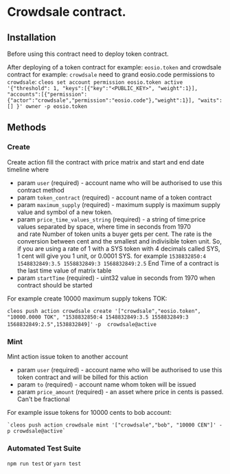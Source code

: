 # Сrowdsale contract. 

## Installation

Before using this contract need to deploy token contract. 

After deploying of a token contract for example: `eosio.token` and crowdsale contract for example: `crowdsale` need  to grand eosio.code permissions to `crowdsale`:
`cleos set account permission eosio.token active '{"threshold": 1, "keys":[{"key":"<PUBLIC_KEY>", "weight":1}],`
`"accounts":[{"permission":{"actor":"crowdsale","permission":"eosio.code"},"weight":1}], "waits":[] }' owner -p eosio.token`

## Methods

### Create 
Create action fill the contract with price matrix and start and end date timeline where
* param `user` (required) - account name who will be authorised to use this contract method 
* param `token_contract` (required) - account name of a token contract   
* param `maximum_supply` (required) - maximum supply is maximum supply value and symbol of a new token.  
* param `price_time_values_string` (required) - a string of time:price values separated by space, where time in seconds from 1970  
        and rate Number of token units a buyer gets per cent.
        The rate is the conversion between cent and the smallest and indivisible
        token unit. So, if you are using a rate of 1 with a SYS token
        with 4 decimals called SYS, 1 cent will give you 1 unit, or 0.0001 SYS.
        for example `1538832850:4 1548832849:3.5 1558832849:3 1568832849:2.5`
        End Time of a contract is the last time value of matrix table  
* param `startTime` (required) - uint32 value in seconds from 1970 when contract should be started   

For example create 10000 maximum supply tokens TOK:

`cleos push action crowdsale create '["crowdsale","eosio.token", "10000.0000 TOK", "1538832850:4 1548832849:3.5 1558832849:3 1568832849:2.5",1538832849]'`
 `-p  crowdsale@active`

### Mint
Mint action issue token to another account
*  param `user` (required) - account name who will be authorised to use this token contract  and will be billed for this action   
*  param `to` (required) - account name whom token will be issued   
*  param `price_amount` (required) - an asset where price in cents is passed. Can't be fractional   

For example issue tokens for 10000 cents to bob account:

    `cleos push action crowdsale mint '["crowdsale","bob", "10000 CEN"]' -p crowdsale@active`


 ### Automated Test Suite  
`npm run test` or `yarn test`
